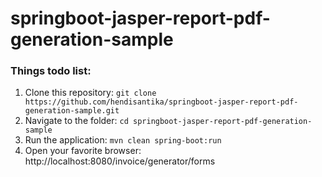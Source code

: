# springboot-jasper-report-pdf-generation-sample

### Things todo list:

1. Clone this repository: `git clone https://github.com/hendisantika/springboot-jasper-report-pdf-generation-sample.git`
2. Navigate to the folder: `cd springboot-jasper-report-pdf-generation-sample`
3. Run the application: `mvn clean spring-boot:run`
4. Open your favorite browser: http://localhost:8080/invoice/generator/forms
